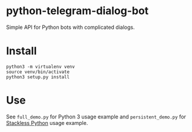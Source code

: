 # python-telegram-dialog-bot
Simple API for Python bots with complicated dialogs.

# Install

    python3 -m virtualenv venv
    source venv/bin/activate
    python3 setup.py install
    
# Use

See `full_demo.py` for Python 3 usage example and `persistent_demo.py` for [Stackless Python](https://bitbucket.org/stackless-dev/stackless) usage example.
